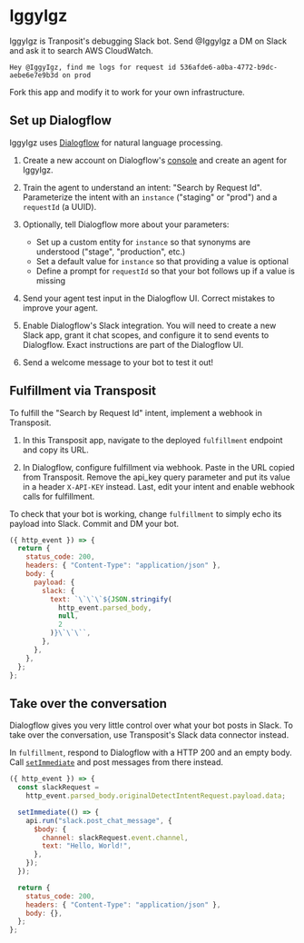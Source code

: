 # IggyIgz

IggyIgz is Tranposit's debugging Slack bot. Send @IggyIgz a DM on Slack and ask it to search AWS CloudWatch.

```
Hey @IggyIgz, find me logs for request id 536afde6-a0ba-4772-b9dc-aebe6e7e9b3d on prod
```

Fork this app and modify it to work for your own infrastructure.

## Set up Dialogflow

IggyIgz uses [Dialogflow](https://dialogflow.com/) for natural language processing.

1. Create a new account on Dialogflow's [console](https://console.dialogflow.com/) and create an agent for IggyIgz.

2. Train the agent to understand an intent: "Search by Request Id". Parameterize the intent with an `instance` ("staging" or "prod") and a `requestId` (a UUID).

3. Optionally, tell Dialogflow more about your parameters:

   - Set up a custom entity for `instance` so that synonyms are understood ("stage", "production", etc.)
   - Set a default value for `instance` so that providing a value is optional
   - Define a prompt for `requestId` so that your bot follows up if a value is missing

4. Send your agent test input in the Dialogflow UI. Correct mistakes to improve your agent.

5. Enable Dialogflow's Slack integration. You will need to create a new Slack app, grant it chat scopes, and configure it to send events to Dialogflow. Exact instructions are part of the Dialogflow UI.

6. Send a welcome message to your bot to test it out!

## Fulfillment via Transposit

To fulfill the "Search by Request Id" intent, implement a webhook in Transposit.

1. In this Transposit app, navigate to the deployed `fulfillment` endpoint and copy its URL.

2. In Dialogflow, configure fulfillment via webhook. Paste in the URL copied from Transposit. Remove the api_key query parameter and put its value in a header `X-API-KEY` instead. Last, edit your intent and enable webhook calls for fulfillment.

To check that your bot is working, change `fulfillment` to simply echo its payload into Slack. Commit and DM your bot.

```javascript
({ http_event }) => {
  return {
    status_code: 200,
    headers: { "Content-Type": "application/json" },
    body: {
      payload: {
        slack: {
          text: `\`\`\`${JSON.stringify(
            http_event.parsed_body,
            null,
            2
          )}\`\`\``,
        },
      },
    },
  };
};
```

## Take over the conversation

Dialogflow gives you very little control over what your bot posts in Slack. To take over the conversation, use Transposit's Slack data connector instead.

In `fulfillment`, respond to Dialogflow with a HTTP 200 and an empty body. Call [`setImmediate`](https://www.transposit.com/docs/references/js-operations/#setimmediate) and post messages from there instead.

```javascript
({ http_event }) => {
  const slackRequest =
    http_event.parsed_body.originalDetectIntentRequest.payload.data;

  setImmediate(() => {
    api.run("slack.post_chat_message", {
      $body: {
        channel: slackRequest.event.channel,
        text: "Hello, World!",
      },
    });
  });

  return {
    status_code: 200,
    headers: { "Content-Type": "application/json" },
    body: {},
  };
};
```
